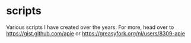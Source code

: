 scripts
=======

Various scripts I have created over the years. For more, head over to https://gist.github.com/apie or https://greasyfork.org/nl/users/8309-apie
